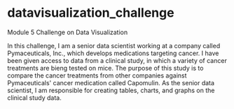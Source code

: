 # datavisualization_challenge
Module 5 Challenge on Data Visualization

In this challenge, I am a senior data scientist working at a company called Pymaceuticals, Inc., which develops medications targeting cancer. I have been given access to data from a clinical study, in which a variety of cancer treatments are bieng tested on mice. The purpose of this study is to compare the cancer treatments from other companies against Pymaceuticals' cancer medication called Capomulin. As the senior data scientist, I am responsible for creating tables, charts, and graphs on the clinical study data.  
